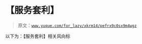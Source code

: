 # 【服务套利】

> 原文：[`www.yuque.com/for_lazy/xkrm14/pefrx9c0sx9m4wgz`](https://www.yuque.com/for_lazy/xkrm14/pefrx9c0sx9m4wgz)

以下为：【服务套利】相关风向标





